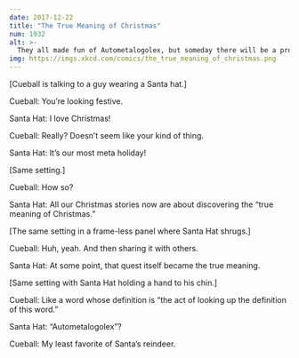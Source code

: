 ```yaml
---
date: 2017-12-22
title: "The True Meaning of Christmas"
num: 1932
alt: >-
  They all made fun of Autometalogolex, but someday there will be a problem with Christmas that can only be solved if Santa somehow gets a serious headache, and then they'll see.
img: https://imgs.xkcd.com/comics/the_true_meaning_of_christmas.png
---
```

[Cueball is talking to a guy wearing a Santa hat.]

Cueball: You’re looking festive.

Santa Hat: I love Christmas!

Cueball: Really? Doesn’t seem like your kind of thing.

Santa Hat: It’s our most meta holiday!

[Same setting.]

Cueball: How so?

Santa Hat: All our Christmas stories now are about discovering the “true meaning of Christmas.”

[The same setting in a frame-less panel where Santa Hat shrugs.]

Cueball: Huh, yeah. And then sharing it with others.

Santa Hat: At some point, that quest itself became the true meaning.

[Same setting with Santa Hat holding a hand to his chin.]

Cueball: Like a word whose definition is “the act of looking up the definition of this word.”

Santa Hat: “Autometalogolex”?

Cueball: My least favorite of Santa’s reindeer.